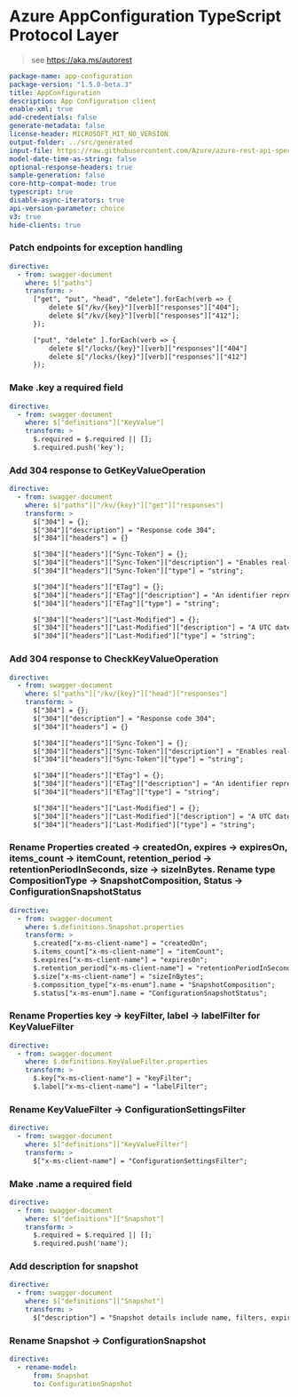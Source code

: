 # Azure AppConfiguration TypeScript Protocol Layer

> see https://aka.ms/autorest

```yaml
package-name: app-configuration
package-version: "1.5.0-beta.3"
title: AppConfiguration
description: App Configuration client
enable-xml: true
add-credentials: false
generate-metadata: false
license-header: MICROSOFT_MIT_NO_VERSION
output-folder: ../src/generated
input-file: https://raw.githubusercontent.com/Azure/azure-rest-api-specs/main/specification/appconfiguration/data-plane/Microsoft.AppConfiguration/stable/2023-10-01/appconfiguration.json
model-date-time-as-string: false
optional-response-headers: true
sample-generation: false
core-http-compat-mode: true
typescript: true
disable-async-iterators: true
api-version-parameter: choice
v3: true
hide-clients: true
```

### Patch endpoints for exception handling

```yaml
directive:
  - from: swagger-document
    where: $["paths"]
    transform: >
      ["get", "put", "head", "delete"].forEach(verb => {
          delete $["/kv/{key}"][verb]["responses"]["404"];
          delete $["/kv/{key}"][verb]["responses"]["412"];
      });

      ["put", "delete" ].forEach(verb => {
          delete $["/locks/{key}"][verb]["responses"]["404"]
          delete $["/locks/{key}"][verb]["responses"]["412"]
      });
```

### Make .key a required field

```yaml
directive:
  - from: swagger-document
    where: $["definitions"]["KeyValue"]
    transform: >
      $.required = $.required || [];
      $.required.push('key');
```

### Add 304 response to GetKeyValueOperation

```yaml
directive:
  - from: swagger-document
    where: $["paths"]["/kv/{key}"]["get"]["responses"]
    transform: >
      $["304"] = {};
      $["304"]["description"] = "Response code 304"; 
      $["304"]["headers"] = {}

      $["304"]["headers"]["Sync-Token"] = {};
      $["304"]["headers"]["Sync-Token"]["description"] = "Enables real-time consistency between requests by providing the returned value in the next request made to the server.";
      $["304"]["headers"]["Sync-Token"]["type"] = "string";

      $["304"]["headers"]["ETag"] = {};
      $["304"]["headers"]["ETag"]["description"] = "An identifier representing the returned state of the resource.";
      $["304"]["headers"]["ETag"]["type"] = "string";

      $["304"]["headers"]["Last-Modified"] = {};
      $["304"]["headers"]["Last-Modified"]["description"] = "A UTC datetime that specifies the last time the resource was modified.";
      $["304"]["headers"]["Last-Modified"]["type"] = "string";
```

### Add 304 response to CheckKeyValueOperation

```yaml
directive:
  - from: swagger-document
    where: $["paths"]["/kv/{key}"]["head"]["responses"]
    transform: >
      $["304"] = {};
      $["304"]["description"] = "Response code 304"; 
      $["304"]["headers"] = {}

      $["304"]["headers"]["Sync-Token"] = {};
      $["304"]["headers"]["Sync-Token"]["description"] = "Enables real-time consistency between requests by providing the returned value in the next request made to the server.";
      $["304"]["headers"]["Sync-Token"]["type"] = "string";

      $["304"]["headers"]["ETag"] = {};
      $["304"]["headers"]["ETag"]["description"] = "An identifier representing the returned state of the resource.";
      $["304"]["headers"]["ETag"]["type"] = "string";

      $["304"]["headers"]["Last-Modified"] = {};
      $["304"]["headers"]["Last-Modified"]["description"] = "A UTC datetime that specifies the last time the resource was modified.";
      $["304"]["headers"]["Last-Modified"]["type"] = "string";
```

### Rename Properties created -> createdOn, expires -> expiresOn, items_count -> itemCount, retention_period -> retentionPeriodInSeconds, size -> sizeInBytes. Rename type CompositionType -> SnapshotComposition, Status -> ConfigurationSnapshotStatus

```yaml
directive:
  - from: swagger-document
    where: $.definitions.Snapshot.properties
    transform: >
      $.created["x-ms-client-name"] = "createdOn";
      $.items_count["x-ms-client-name"] = "itemCount";
      $.expires["x-ms-client-name"] = "expiresOn";
      $.retention_period["x-ms-client-name"] = "retentionPeriodInSeconds";
      $.size["x-ms-client-name"] = "sizeInBytes";
      $.composition_type["x-ms-enum"].name = "SnapshotComposition";
      $.status["x-ms-enum"].name = "ConfigurationSnapshotStatus";
```
### Rename Properties key -> keyFilter, label -> labelFilter for KeyValueFilter

```yaml
directive:
  - from: swagger-document
    where: $.definitions.KeyValueFilter.properties
    transform: >
      $.key["x-ms-client-name"] = "keyFilter";
      $.label["x-ms-client-name"] = "labelFilter";
```
### Rename KeyValueFilter -> ConfigurationSettingsFilter
```yaml
directive:
  - from: swagger-document
    where: $["definitions"]["KeyValueFilter"]
    transform: >
      $["x-ms-client-name"] = "ConfigurationSettingsFilter";
```

### Make .name a required field
```yaml
directive:
  - from: swagger-document
    where: $["definitions"]["Snapshot"]
    transform: >
      $.required = $.required || [];
      $.required.push('name');
```

### Add description for snapshot

```yaml
directive:
  - from: swagger-document
    where: $["definitions"]["Snapshot"]
    transform: >
      $["description"] = "Snapshot details include name, filters, expiresOn, sizeInBytes, status, itemCount, and more";

```

### Rename Snapshot -> ConfigurationSnapshot
```yaml
directive:
  - rename-model:
      from: Snapshot
      to: ConfigurationSnapshot
```
